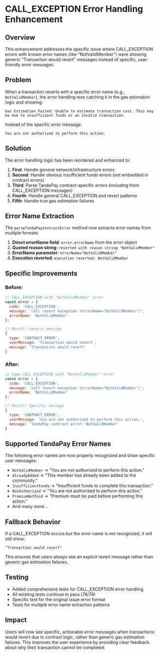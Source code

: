 # CALL_EXCEPTION Error Handling Enhancement

## Overview
This enhancement addresses the specific issue where CALL_EXCEPTION errors with known error names (like "NotValidMember") were showing generic "Transaction would revert" messages instead of specific, user-friendly error messages.

## Problem
When a transaction reverts with a specific error name (e.g., `NotValidMember`), the error handling was catching it in the gas estimation logic and showing:
```
Gas Estimation Failed: Unable to estimate transaction cost. This may be due to insufficient funds or an invalid transaction.
```

Instead of the specific error message:
```
You are not authorized to perform this action.
```

## Solution
The error handling logic has been reordered and enhanced to:

1. **First**: Handle general network/infrastructure errors
2. **Second**: Handle obvious insufficient funds errors (not embedded in contract errors)
3. **Third**: Parse TandaPay contract-specific errors (including from CALL_EXCEPTION messages)
4. **Fourth**: Handle general CALL_EXCEPTION and revert patterns
5. **Fifth**: Handle true gas estimation failures

## Error Name Extraction
The `parseTandaPayContractError` method now extracts error names from multiple formats:

1. **Direct errorName field**: `error.errorName` from the error object
2. **Quoted reason string**: `reverted with reason string "NotValidMember"`
3. **ErrorName parameter**: `errorName="NotValidMember"`
4. **Execution reverted**: `execution reverted: NotValidMember`

## Specific Improvements

### Before:
```javascript
// CALL_EXCEPTION with "NotValidMember" error
const error = {
  code: 'CALL_EXCEPTION',
  message: 'call revert exception (errorName="NotValidMember")',
  errorName: 'NotValidMember'
};

// Result: Generic message
{
  type: 'CONTRACT_ERROR',
  userMessage: 'Transaction would revert',
  message: 'Transaction would revert'
}
```

### After:
```javascript
// Same CALL_EXCEPTION with "NotValidMember" error
const error = {
  code: 'CALL_EXCEPTION',
  message: 'call revert exception (errorName="NotValidMember")',
  errorName: 'NotValidMember'
};

// Result: Specific message
{
  type: 'CONTRACT_ERROR',
  userMessage: 'You are not authorized to perform this action.',
  message: 'TandaPay contract error: NotValidMember'
}
```

## Supported TandaPay Error Names
The following error names are now properly recognized and show specific user messages:

- `NotValidMember` → "You are not authorized to perform this action."
- `AlreadyAdded` → "This member has already been added to the community."
- `InsufficientFunds` → "Insufficient funds to complete this transaction."
- `NotAuthorized` → "You are not authorized to perform this action."
- `PremiumNotPaid` → "Premium must be paid before performing this action."
- And many more...

## Fallback Behavior
If a CALL_EXCEPTION occurs but the error name is not recognized, it will still show:
```
"Transaction would revert"
```

This ensures that users always see an explicit revert message rather than generic gas estimation failures.

## Testing
- Added comprehensive tests for CALL_EXCEPTION error handling
- All existing tests continue to pass (78/78)
- Specific test for the original issue error format
- Tests for multiple error name extraction patterns

## Impact
Users will now see specific, actionable error messages when transactions would revert due to contract logic, rather than generic gas estimation failures. This improves the user experience by providing clear feedback about why their transaction cannot be completed.

